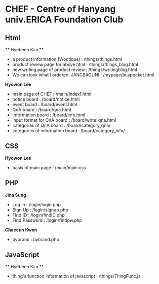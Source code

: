 # CHEF - Centre of Hanyang univ.ERICA Foundation Club

## Html
** Hyebeen Kim **
* a product information (Wootique) : /things/things.html
* product review page for above html : /things/things_blog.html
* new writing page of product review : /things/writingblog.html
* We can look what I ordered; JANGBAGUNI : /mypage/buypocket.html

**Hyowon Lee**
* main page of CHEF : /main/index1.html
* notice board : /board/notice.html
* event board : /board/event.html
* QnA board : /board/qna.html
* information board : /board/info.html
* input format for QnA board : /board/write_qna.html
* categories of QnA board : /board/category_qna/
* categories of information board : /board/category_info/

## CSS
**Hyowon Lee**
* basis of main page : /main/main.css

## PHP
**Jina Sung**
* Log in : /login/login.php
* Sign Up : /login/signup.php
* Find ID : /login/findID.php
* Find Password : /login/findpw.php

**Chaeeun Kwon**
* bybrand : bybrand.php

## JavaScript
** Hyebeen Kim **
* thing's function information of javascript : /things/ThingFunc.js

<!-- # 제목
## 소제목
**A**
* a
* a
----------
B
* b
* b -->

